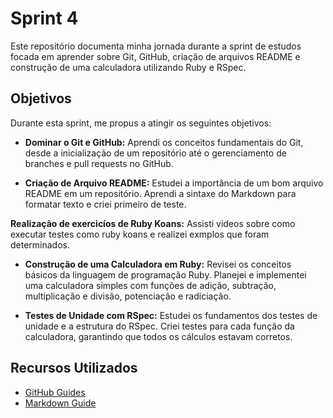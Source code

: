 # Sprint 4


Este repositório documenta minha jornada durante a sprint de estudos focada em aprender sobre Git, GitHub, criação de arquivos README e construção de uma calculadora utilizando Ruby e RSpec.

## Objetivos

Durante esta sprint, me propus a atingir os seguintes objetivos:

- **Dominar o Git e GitHub:** Aprendi os conceitos fundamentais do Git, desde a inicialização de um repositório até o gerenciamento de branches e pull requests no GitHub.

- **Criação de Arquivo README:** Estudei a importância de um bom arquivo README em um repositório. Aprendi a sintaxe do Markdown para formatar texto e criei primeiro de teste.

 **Realização de exercicíos de Ruby Koans:** Assisti videos sobre como executar testes como ruby koans e realizei exmplos que foram determinados.
 
- **Construção de uma Calculadora em Ruby:** Revisei os conceitos básicos da linguagem de programação Ruby. Planejei e implementei uma calculadora simples com funções de adição, subtração, multiplicação e divisão, potenciação e radiciação.

- **Testes de Unidade com RSpec:** Estudei os fundamentos dos testes de unidade e a estrutura do RSpec. Criei testes para cada função da calculadora, garantindo que todos os cálculos estavam corretos.

## Recursos Utilizados

- [GitHub Guides](https://guides.github.com/)
- [Markdown Guide](https://www.markdownguide.org/)

